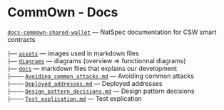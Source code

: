 # CommOwn - Docs


[`docs-commown-shared-wallet`](https://docs-commown-shared-wallet.vercel.app) — NatSpec documentation for CSW smart contracts <br>

`├──` [`assets`](./assets) — images used in markdown files <br>
`├──` [`diagrams`](./diagrams) — diagrams (overview => functionnal diagrams) <br>
`├──` [`docs`](./docs) — markdown files that explains our development <br>
`├────` [`Avoiding_common_attacks.md`](./docs/Avoiding_common_attacks.md) — Avoiding common attacks <br>
`├────` [`Deployed_addresses.md`](./docs/Deployed_addresses.md) — Deployed addresses<br>
`├────` [`Design_pattern_decisions.md`](./docs/Design_pattern_decisions.md) — Design pattern decisions<br>
`├────` [`Test_explication.md`](./docs/Test_explication.md) — Test explication<br>
